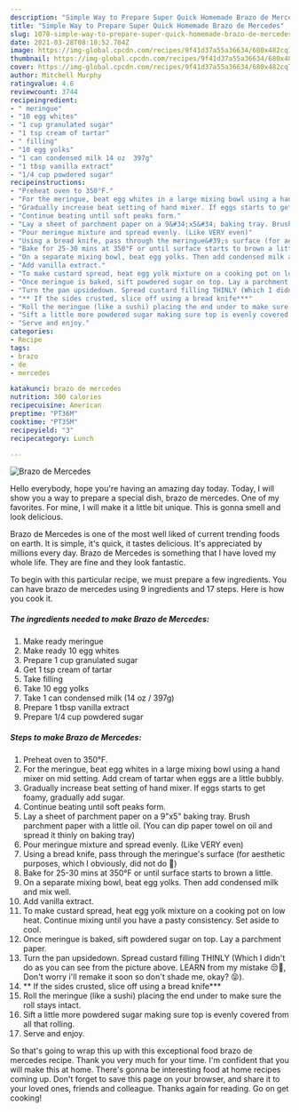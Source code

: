 ```yaml
---
description: "Simple Way to Prepare Super Quick Homemade Brazo de Mercedes"
title: "Simple Way to Prepare Super Quick Homemade Brazo de Mercedes"
slug: 1078-simple-way-to-prepare-super-quick-homemade-brazo-de-mercedes
date: 2021-03-28T08:10:52.704Z
image: https://img-global.cpcdn.com/recipes/9f41d37a55a36634/680x482cq70/brazo-de-mercedes-recipe-main-photo.jpg
thumbnail: https://img-global.cpcdn.com/recipes/9f41d37a55a36634/680x482cq70/brazo-de-mercedes-recipe-main-photo.jpg
cover: https://img-global.cpcdn.com/recipes/9f41d37a55a36634/680x482cq70/brazo-de-mercedes-recipe-main-photo.jpg
author: Mitchell Murphy
ratingvalue: 4.6
reviewcount: 3744
recipeingredient:
- " meringue"
- "10 egg whites"
- "1 cup granulated sugar"
- "1 tsp cream of tartar"
- " filling"
- "10 egg yolks"
- "1 can condensed milk 14 oz  397g"
- "1 tbsp vanilla extract"
- "1/4 cup powdered sugar"
recipeinstructions:
- "Preheat oven to 350°F."
- "For the meringue, beat egg whites in a large mixing bowl using a hand mixer on mid setting. Add cream of tartar when eggs are a little bubbly."
- "Gradually increase beat setting of hand mixer. If eggs starts to get foamy, gradually add sugar."
- "Continue beating until soft peaks form."
- "Lay a sheet of parchment paper on a 9&#34;x5&#34; baking tray. Brush parchment paper with a little oil. (You can dip paper towel on oil and spread it thinly on baking tray)"
- "Pour meringue mixture and spread evenly. (Like VERY even)"
- "Using a bread knife, pass through the meringue&#39;s surface (for aesthetic purposes, which I obviously, did not do 🤫)"
- "Bake for 25-30 mins at 350°F or until surface starts to brown a little."
- "On a separate mixing bowl, beat egg yolks. Then add condensed milk and mix well."
- "Add vanilla extract."
- "To make custard spread, heat egg yolk mixture on a cooking pot on low heat. Continue mixing until you have a pasty consistency. Set aside to cool."
- "Once meringue is baked, sift powdered sugar on top. Lay a parchment paper."
- "Turn the pan upsidedown. Spread custard filling THINLY (Which I didn&#39;t do as you can see from the picture above. LEARN from my mistake 😒🤣, Don&#39;t worry i&#39;ll remake it soon so don&#39;t shade me, okay? 😝)."
- "** If the sides crusted, slice off using a bread knife***"
- "Roll the meringue (like a sushi) placing the end under to make sure the roll stays intact."
- "Sift a little more powdered sugar making sure top is evenly covered from all that rolling."
- "Serve and enjoy."
categories:
- Recipe
tags:
- brazo
- de
- mercedes

katakunci: brazo de mercedes 
nutrition: 300 calories
recipecuisine: American
preptime: "PT36M"
cooktime: "PT35M"
recipeyield: "3"
recipecategory: Lunch

---
```



![Brazo de Mercedes](https://img-global.cpcdn.com/recipes/9f41d37a55a36634/680x482cq70/brazo-de-mercedes-recipe-main-photo.jpg)

Hello everybody, hope you're having an amazing day today. Today, I will show you a way to prepare a special dish, brazo de mercedes. One of my favorites. For mine, I will make it a little bit unique. This is gonna smell and look delicious.



Brazo de Mercedes is one of the most well liked of current trending foods on earth. It is simple, it's quick, it tastes delicious. It's appreciated by millions every day. Brazo de Mercedes is something that I have loved my whole life. They are fine and they look fantastic.


To begin with this particular recipe, we must prepare a few ingredients. You can have brazo de mercedes using 9 ingredients and 17 steps. Here is how you cook it.

<!--inarticleads1-->

##### The ingredients needed to make Brazo de Mercedes:

1. Make ready  meringue
1. Make ready 10 egg whites
1. Prepare 1 cup granulated sugar
1. Get 1 tsp cream of tartar
1. Take  filling
1. Take 10 egg yolks
1. Take 1 can condensed milk (14 oz / 397g)
1. Prepare 1 tbsp vanilla extract
1. Prepare 1/4 cup powdered sugar




<!--inarticleads2-->

##### Steps to make Brazo de Mercedes:

1. Preheat oven to 350°F.
1. For the meringue, beat egg whites in a large mixing bowl using a hand mixer on mid setting. Add cream of tartar when eggs are a little bubbly.
1. Gradually increase beat setting of hand mixer. If eggs starts to get foamy, gradually add sugar.
1. Continue beating until soft peaks form.
1. Lay a sheet of parchment paper on a 9&#34;x5&#34; baking tray. Brush parchment paper with a little oil. (You can dip paper towel on oil and spread it thinly on baking tray)
1. Pour meringue mixture and spread evenly. (Like VERY even)
1. Using a bread knife, pass through the meringue&#39;s surface (for aesthetic purposes, which I obviously, did not do 🤫)
1. Bake for 25-30 mins at 350°F or until surface starts to brown a little.
1. On a separate mixing bowl, beat egg yolks. Then add condensed milk and mix well.
1. Add vanilla extract.
1. To make custard spread, heat egg yolk mixture on a cooking pot on low heat. Continue mixing until you have a pasty consistency. Set aside to cool.
1. Once meringue is baked, sift powdered sugar on top. Lay a parchment paper.
1. Turn the pan upsidedown. Spread custard filling THINLY (Which I didn&#39;t do as you can see from the picture above. LEARN from my mistake 😒🤣, Don&#39;t worry i&#39;ll remake it soon so don&#39;t shade me, okay? 😝).
1. ** If the sides crusted, slice off using a bread knife***
1. Roll the meringue (like a sushi) placing the end under to make sure the roll stays intact.
1. Sift a little more powdered sugar making sure top is evenly covered from all that rolling.
1. Serve and enjoy.




So that's going to wrap this up with this exceptional food brazo de mercedes recipe. Thank you very much for your time. I'm confident that you will make this at home. There's gonna be interesting food at home recipes coming up. Don't forget to save this page on your browser, and share it to your loved ones, friends and colleague. Thanks again for reading. Go on get cooking!
